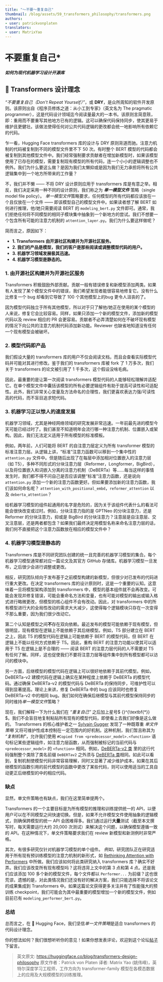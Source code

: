 ```yaml
---
title: "〜不要〜重复自己"
thumbnail: /blog/assets/59_transformers_philosophy/transformers.png
authors:
- user: patrickvonplaten
translators:
- user: MatrixYao
---
```


<h1>
	<del>不要</del>重复自己*
	<h5><i> 如何为现代机器学习设计开源库 </i></h5>
</h1>

<!-- {blog_metadata} -->
<!-- {authors} -->

## 🤗 Transformers 设计理念

*“不要重复自己（Don't Repeat Yourself）”*，或 **DRY**，是众所周知的软件开发原则。该原则出自《程序员修炼之道：从小工到专家》（英文名为 The pragmatic programmer），这是代码设计领域迄今阅读量最大的一本书。该原则言简意赅，即：重用而不要重写其他地方已有的逻辑。这可以确保代码保持同步，使其更易于维护且更健壮。该做法使得任何对公共代码逻辑的更改都会统一地影响所有依赖它的代码。

乍一看，Hugging Face transformers 库的设计与 DRY 原则背道而驰。注意力机制的代码被复制到不同的模型文件里不下 50 次。有时整个 BERT 模型的代码都会被复制到其他模型文件中。我们经常强制要求贡献者在增加新模型时，如果该模型使用了已存在的模型，需要复制现有模型的所有代码，连一个小小的逻辑调整也不例外。我们为什么要这么做？是因为我们太懒抑或是因为我们无力承担将所有公共逻辑集中到一个地方所带来的工作量？

不，我们并不懒 —— 不将 DRY 设计原则应用于 transformers 库是有意之举。相反，我们决定采用一种不同的设计原则，我们称之为 ***单一模型文件*** 策略（single model file policy）。 *单一模型文件*策略要求，任何模型的所有代码都应该放在一个且仅放在一个文件 —— 即该模型自己的模型文件中。如果读者想了解 BERT 如何进行推理，他/她只需要阅读 BERT 的 `modeling_bert.py` 文件即可。通常，我们拒绝任何将不同模型的相同子模块集中抽象到一个新地方的尝试。我们不想要一个包含所有可能的注意力机制的 `attention_layer.py`。我们为什么要这样做呢？

简而言之，原因如下：
- **1. Transformers 由开源社区构建并为开源社区服务。**
- **2. 我们的产品是模型，我们的客户是那些阅读或调整模型代码的用户。**
- **3. 机器学习领域发展极其迅速。**
- **4. 机器学习模型是静态的。**

### 1. 由开源社区构建并为开源社区服务

Transformers 积极鼓励外部贡献。贡献一般有错误修复和新模型添加两类。如果有人发现了某个模型文件中的错误，我们希望发现者能很容易地修复它。没有什么比修复一个 bug 却看到它导致了 100 个其他模型上的bug 更令人沮丧的了。

因为模型代码独立于所有其他模型，所以对于只了解他/她正在使用的某个模型的人来说，修复它会比较容易。同样，如果只添加一个新的模型文件，添加新的模型代码以及 review 相应的 PR 会更容易。贡献者不必弄清楚如何在不破坏现有模型的情况下向公共的注意力机制代码添加新功能。Reviewer 也缺省地知道没有任何一个现有模型会被破坏。

### 2. 模型代码即产品

我们假设大量的 transformers 库的用户不仅会阅读文档，而且会查看实际模型代码并可能对其进行修改。鉴于我们的 transformers 库被 fork 了 1 万多次，我们关于 transformers 的论文被引用了 1 千多次，这个假设没啥毛病。

因此，最重要的是让第一次阅读 transformers 模型代码的人能够轻松理解并适配它。在单个模型文件中囊括该模型的所有必要逻辑组件有助于提高可读性和可适配性。此外，我们非常关心变量及方法命名的合理性，我们更喜欢表达力强/可读性高的代码，而不盲目追求短代码。

### 3. 机器学习正以惊人的速度发展
机器学习领域，尤其是神经网络领域的研究发展非常迅速。一年前最先进的模型今天可能已经过时了。我们甚至不知道明年会流行哪一种注意力机制、位置嵌入或架构。因此，我们无法定义适用于所有模型的标准模板。

例如，两年前，人们可能将 BERT 的自注意力层定义为所有 transformer 模型的标准注意力层。从逻辑上讲，“标准”注意力函数可以移到一个集中性的 `attention.py` 文件中。但是随后出现了在每层中添加相对位置嵌入的注意力层（如 T5），多种不同形式的分块注意力层（Reformer，Longformer，BigBird），以及将位置嵌入和词嵌入分离的注意力机制（DeBERTa）等......每当这样的事情发生时，我们都不得不问自己是否应该调整“标准”注意力函数，还是说向 `attention.py` 添加一个新的注意力函数更好。但如果要添加新的注意力函数，我们该如何命名呢？ `attention_with_positional_embd`，`reformer_attention` 以及 `deberta_attention`？

给机器学习模型的组件起通用的名字是危险的，因为关于该组件代表什么的看法可能会很快改变或过时。例如，分块注意力指的是 GPTNeo 的分块注意力，还是 Reformer 的分块注意力，抑或是 BigBird 的分块注意力？注意层是自注意层、交叉注意层，还是两者都包含？如果我们最终决定用模型名称来命名注意力层的话，我们何不直接把这个注意力函数放在相应的模型文件中？

### 4. 机器学习模型是静态的
Transformers 库是不同研究团队创建的统一且完善的机器学习模型的集合。每个机器学习模型通常都对应一篇论文及其官方 GitHub 存储库。机器学习模型一旦发布，之后很少会进行调整或更改。

相反，研究团队倾向于发布基于之前模型构建的新模型，但很少对已发布的代码进行重大更改。在决定 transformers 库的设计原则时，这是一个重要的认知。这意味着一旦将模型架构添加到 transformers 中，模型的基本组件就不会再改变。可能会发现并修复错误，可能会重命名方法和变量，也有可能对模型的输出或输入格式进行略微更改，但模型的核心组件不会有改动。因此，对 transformers 中的所有模型进行大的全局性改动的需求大大减少，这使得每个逻辑模块只存在一次变得不那么重要，因为我们很少改动它。

第二个认知是模型之间**不**存在双向依赖。最近发布的模型可能依赖于现有模型，但很明显，现有模型在逻辑上不能依赖于其后继模型。例如，T5 部分建立在 BERT 之上，因此 T5 的模型代码在逻辑上可能依赖于 BERT 的模型代码，但 BERT 在逻辑上不能以任何方式依赖于 T5。因此，重构 BERT 的注意力功能以使其可以适用于 T5 在逻辑上是不合理的 —— 阅读 BERT 的注意力层代码的人不需要对 T5 有任何了解。同样，这也促使我们不要将注意力层等组件集中到所有模型都可以访问的模块中。

另一方面，后继模型的模型代码在逻辑上可以很好地依赖于其前代模型。例如，DeBERTa-v2 建模代码在逻辑上确实在某种程度上依赖于 DeBERTa 的模型代码。通过确保 DeBERTa-v2 的模型代码与 DeBERTa 的保持同步，可维护性可以得到显著提高。理论上来讲，修复 DeBERTa 中的 bug 应该同时也修复 DeBERTa-v2 中的相同 bug。我们如何在确保后继模型与其前代模型保持同步的同时维持*单一模型文件*策略？

现在，我们解释一下为什么我们在 *“重复自己”* 之后加上星号$ {}^{\textbf{*}} $。我们不会盲目地复制粘贴所有现有的模型代码，即使看上去我们好像是这么做的。 Transformers 的核心维护者之一 [Sylvain Gugger](https://github.com/sgugger) 发现了一种既尊重 *单文件策略* 又将可维护性成本控制在一定范围内的好机制。这种机制，我们暂且称其为 *“复制机制”*，允许我们使用 `#Copied from <predecessor_model>.<function>` 语句标记某些逻辑组件，如注意力层函数，从而强制被标记的当前代码与 `<predecessor_model>` 的 `<function>` 相同。例如，[DeBERTa-v2 类](https://github.com/huggingface/transformers/blob/21decb7731e998d3d208ec33e5b249b0a84c0a02/src/transformers/models/deberta_v2/modeling_deberta_v2.py#L325) 里的这行代码强制整个类除了类名前缀 `DeBERTav2` 之外须与 [DeBERTa 类](https://github.com/huggingface/transformers/blob/21decb7731e998d3d208ec33e5b249b0a84c0a02/src/transformers/models/deberta/modeling_deberta.py#L336)相同。如此可以看到，复制机制使模型代码非常容易理解，同时又显著了减少维护成本。如果在其后继模型的函数引用的前代模型的函数中更改了某些代码，则可以使用适当的工具自动更正后继模型的中的相应代码。

### 缺点

显然，单文件策略也有缺点，我们在这里简单提两个。

Transformers 的一个主要目标是为所有模型的推理和训练提供统一的 API，以便用户可以在不同模型之间快速切换。但是，如果不允许模型文件使用抽象的逻辑模式，则确保跨模型的统一 API 会困难得多。我们通过运行**大量**测试（截至本文撰写时，每天需要运行大约 20,000 次测试）来解决这个问题，以确保模型遵循一致的 API。在这种情况下，单文件策略要求我们在 review 新模型和新测例时非常严格。

其次，有很多研究仅针对机器学习模型的单个组件。 *例如*，研究团队正在研究适用于所有现有预训练模型的注意力机制的新形式，如 [Rethinking Attention with Performers](https://arxiv.org/abs/2009.14794) 中所做。我们应该如何将此类研究纳入 transformers 库？确实不好弄。我们应该改变所有现有模型吗？这将违背上文中的第 3 点和第 4 点。还是我们应该添加 100 多个新的模型文件，每个文件都以 `Performer...` 为前缀？这也很荒谬。遗憾的是，对此类情况我们还没有好的解决方案，我们只能选择不将该论文的成果集成到 Transformers 中。如果这篇论文获得更多关注并有了性能强大的预训练 checkpoint，我们可能会为其中最重要的模型增加一个新的模型文件，例如目前已有 `modeling_performer_bert.py`。

### 总结
总而言之，在 🤗 Hugging Face，我们坚信*单一文件策略*是适合 transformers 的代码设计理念。

你的想法如何？我们很想听听你的意见！如果你想发表评论，欢迎到这个论坛[帖子](https://discuss.huggingface.co/t/repeat-yourself-transformers-design-philosophy/16483)下留言。

> 英文原文: <url> https://huggingface.co/blog/transformers-design-philosophy </url>
> 原文作者：Patrick von Platen
> 译者: Matrix Yao (姚伟峰)，英特尔深度学习工程师，工作方向为 transformer-family 模型在各模态数据上的应用及大规模模型的训练推理。
